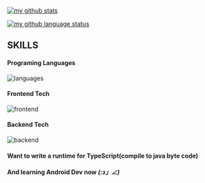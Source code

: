<!---
Vergesst/Vergesst is a ✨ special ✨ repository because its `README.md` (this file) appears on your GitHub profile.
You can click the Preview link to take a look at your changes.
--->
[![my github stats](https://github-readme-stats.vercel.app/api?username=vergesst&show_icons=true&icon_color=199861&count_private=true&include_all_commits=true&hide_border=true)](https://github.com/vergesst)

[![my github language status](https://github-readme-stats.vercel.app/api/top-langs/?username=vergesst&langs_count=8&layout=compact&hide_border=true)](https://github.com/vergesst)

## SKILLS

#### Programing Languages
![languages](https://skillicons.dev/icons?i=ts,java,kotlin)

#### Frontend Tech
![frontend](https://skillicons.dev/icons?i=html,css,js,vue)

#### Backend Tech
![backend](https://skillicons.dev/icons?i=nodejs,express,java,spring)

#### Want to write a runtime for TypeScript(compile to java byte code)

#### And learning Android Dev now _(:з」∠)_
